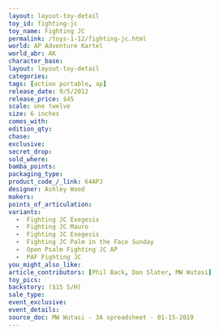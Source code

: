 ```yaml
---
layout: layout-toy-detail 
toy_id: fighting-jc
toy_name: Fighting JC
permalink: /toys-1-12/fighting-jc.html
world: AP Adventure Kartel
world_abr: AK
character_base: 
layout: layout-toy-detail
categories: 
tags: [action portable, ap] 
release_date: 9/5/2012
release_price: $45 
scale: one twelve
size: 6 inches
comes_with: 
edition_qty: 
chase: 
exclusive: 
secret_drop: 
sold_where: 
bamba_points: 
packaging_type: 
product_code_/_link: 64APJ
designer: Ashley Wood
makers: 
points_of_articulation: 
variants: 
  -  Fighting JC Exegesis
  -  Fighting JC Mauro
  -  Fighting JC Exegesis
  -  Fighting JC Palm in the Face Sunday
  -  Open Psalm Fighting JC AP
  -  PAF Fighting JC
you_might_also_like: 
article_contributors: [Phil Back, Don Slater, MW Wutasi]
toy_pics: 
backstory: ($15 S/H)
sale_type: 
event_exclusive: 
event_details: 
source_doc: MW Wutasi - 3A spreadsheet - 01-15-2019
---
```

